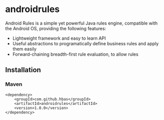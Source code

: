 # androidrules

Android Rules is a simple yet powerful Java rules engine, compatible with the Android OS, providing the following features:

- Lightweight framework and easy to learn API
- Useful abstractions to programatically define business rules and apply them easily
- Forward-chaining breadth-first rule evaluation, to allow rules 

## Installation

### Maven
```
<dependency>
    <groupId>com.github.hbas</groupId>
    <artifactId>androidrules</artifactId>
    <version>1.0.0</version>
</dependency>
```
